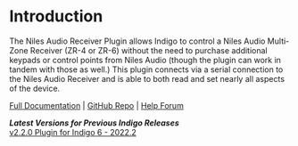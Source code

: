 # Introduction
The Niles Audio Receiver Plugin allows Indigo to control a Niles Audio Multi-Zone Receiver (ZR-4 or ZR-6) without the need to purchase additional keypads or control points from Niles Audio (though the plugin can work in tandem with those as well.) This plugin connects via a serial connection to the Niles Audio Receiver and is able to both read and set nearly all aspects of the device.

[Full Documentation](https://github.com/RogueProeliator/indigo-plugins-nilesaudio/wiki) | [GitHub Repo](https://github.com/RogueProeliator/indigo-plugins-nilesaudio) | [Help Forum](https://forums.indigodomo.com/viewforum.php?f=62)

_**Latest Versions for Previous Indigo Releases**_  
[v2.2.0 Plugin for Indigo 6 - 2022.2](https://github.com/RogueProeliator/indigo-plugins-nilesaudio/releases/tag/v2.2.0)